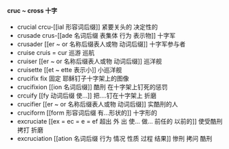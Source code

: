 #### cruc ~ cross 十字

- crucial crcu-[[ial 形容词后缀]] 紧要关头的 决定性的
- crusade  crus-[[ade 名词后缀 表集体 行为 表示物]] 十字军
- crusader [[er  ~ or 名称后缀表人或物 动词后缀]]  十字军参与者
- cruise cruis = cur 巡游 巡航
- cruiser [[er  ~ or 名称后缀表人或物 动词后缀]] 巡洋舰 
- cruisette  [[et  ~ ette 表示小]]  小巡洋舰
- crucifix fix 固定 耶稣钉子十字架上的图像
- crucifixion [[ion  名词后缀]] 酷刑 在十字架上钉死的惩罚
- crcuify [[fy 动词后缀  使...]]  把....钉在十字架上 折磨
- crucifier [[er  ~ or 名称后缀表人或物 动词后缀]] 实酷刑的人
- cruciform [[form 形容词后缀 有...形状的]] 十字形的
- excruciate [[ex  = ec = e = ef 超出 外 出 使... 做... 前任的 以前的]] 使受酷刑 拷打 折磨
- excruciation [[ation 名词后缀  行为 情况 性质 过程 结果]] 惨刑 拷问 酷刑